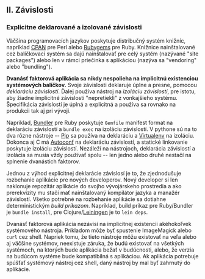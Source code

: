 ## II. Závislosti
### Explicitne deklarované a izolované závislosti

Väčšina programovacích jazykov poskytuje distribučný systém knižníc, napríklad [CPAN](https://www.cpan.org/) pre Perl alebo [Rubygems](https://rubygems.org/) pre Ruby.  Knižnice nainštalované cez balíčkovací systém sa dajú nainštalovať pre celý systém (nazývané "site packages") alebo len v rámci priečinka s aplikáciou (nazýva sa "vendoring" alebo "bundling").

**Dvanásť faktorová aplikácia sa nikdy nespolieha na implicitnú existenciou systémových balíčkov.**  Svoje závislosti deklaruje úplne a presne, pomocou *deklaráciu závislostí*. Ďalej používa nástroj na *izoláciu závislostí*, pre istotu, aby žiadne implicitné závislosti "nepretiekli" z vonkajšieho systému. Špecifikácia závislostí je úplná a explicitná a používa sa rovnako na produkcii tak aj pri vývoji.

Napríklad, [Bundler](https://bundler.io/) pre Ruby poskytuje `Gemfile` manifest format na deklaráciu závislostí a `bundle exec` na izoláciu závislostí.  V pythone sú na to dva rôzne nástroje -- [Pip](http://www.pip-installer.org/en/latest/) sa používa na deklaráciu a [Virtualenv](http://www.virtualenv.org/en/latest/) na izoláciu.  Dokonca aj C má [Autoconf](https://www.gnu.org/s/autoconf/) na deklaráciu závislostí, a statické linkovanie poskytuje izoláciu závislostí.  Nezáleží na nástrojoch, deklarácia závislostí a izolácia sa musia vždy používať spolu -- len jedno alebo druhé nestačí na splnenie dvanástich faktorov.

Jednou z výhod explicitnej deklarácie závislosí je to, že zjednodušuje rozbehanie aplikácie pre nových developerov.  Nový developer si len naklonuje repozitár aplikácie do svojho vývojárskeho prostredia a ako prerekvizity mu stačí mať nainštalovaný kompilátor jazyka a manažér závislostí.  Všetko potrebné na rozbehanie aplikácie sa dotiahne deterministickým *build príkazom*.  Napríklad, build príkaz pre Ruby/Bundler je `bundle install`, pre Clojure/[Leiningen](https://github.com/technomancy/leiningen#readme) je to `lein deps`.

Dvanásť faktorová aplikácia nezávisí na implicitnej existencii akéhokoľvek systémového nástroja. Príkladom môže byť spustenie  ImageMagick alebo `curl` cez shell.  Napriek tomu, že tieto nástroje môžu existovať na veľa alebo aj väčšine systémov, neexistuje záruka, že budú existovať na všetkých systémoch, na ktorých bude aplikácia bežať v budúcnosti, alebo, že verzia na budúcom systéme bude kompatibilná s aplikáciou.  Ak aplikácia potrebuje spúšťať systémový nástroj cez shell, daný nástroj by mal byť zahrnutý do aplikácie.
